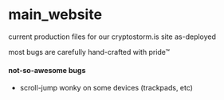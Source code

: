 # main_website
current production files for our cryptostorm.is site as-deployed

most bugs are carefully hand-crafted with pride™

#### not-so-awesome bugs

* scroll-jump wonky on some devices (trackpads, etc)
